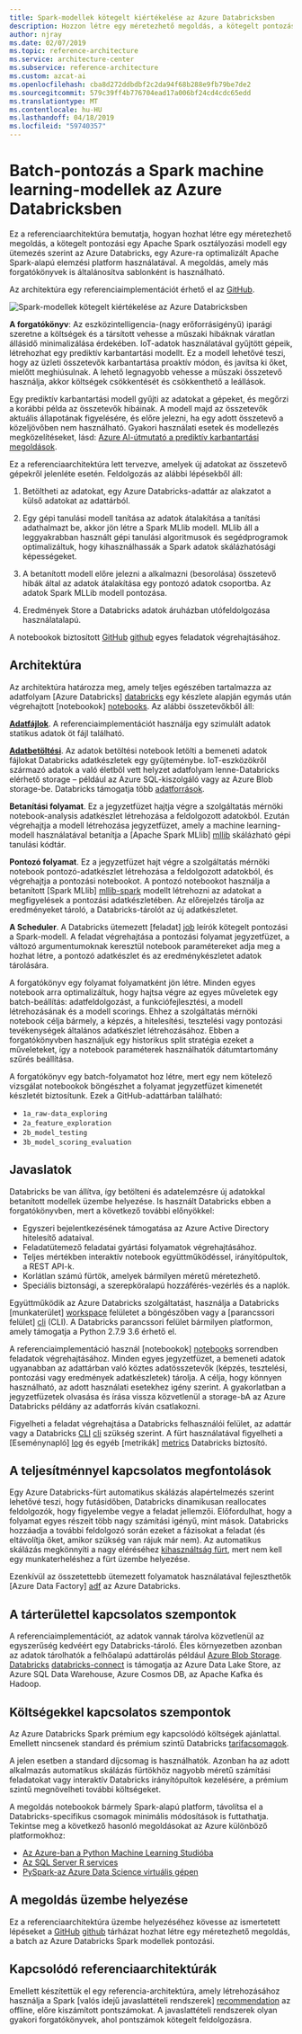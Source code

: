 ```yaml
---
title: Spark-modellek kötegelt kiértékelése az Azure Databricksben
description: Hozzon létre egy méretezhető megoldás, a kötegelt pontozási egy Apache Spark osztályozási modell egy ütemezés szerint az Azure Databricks használatával.
author: njray
ms.date: 02/07/2019
ms.topic: reference-architecture
ms.service: architecture-center
ms.subservice: reference-architecture
ms.custom: azcat-ai
ms.openlocfilehash: cba8d272ddbdbf2c2da94f68b288e9fb79be7de2
ms.sourcegitcommit: 579c39ff4b776704ead17a006bf24cd4cdc65edd
ms.translationtype: MT
ms.contentlocale: hu-HU
ms.lasthandoff: 04/18/2019
ms.locfileid: "59740357"
---
```

# <a name="batch-scoring-of-spark-machine-learning-models-on-azure-databricks"></a>Batch-pontozás a Spark machine learning-modellek az Azure Databricksben

Ez a referenciaarchitektúra bemutatja, hogyan hozhat létre egy méretezhető megoldás, a kötegelt pontozási egy Apache Spark osztályozási modell egy ütemezés szerint az Azure Databricks, egy Azure-ra optimalizált Apache Spark-alapú elemzési platform használatával. A megoldás, amely más forgatókönyvek is általánosítva sablonként is használható.

Az architektúra egy referenciaimplementációt érhető el az [GitHub][github].

![Spark-modellek kötegelt kiértékelése az Azure Databricksben](./_images/batch-scoring-spark.png)

**A forgatókönyv**: Az eszközintelligencia-(nagy erőforrásigényű) iparági szeretne a költségek és a társított vehesse a műszaki hibáknak váratlan állásidő minimalizálása érdekében. IoT-adatok használatával gyűjtött gépeik, létrehozhat egy prediktív karbantartási modellt. Ez a modell lehetővé teszi, hogy az üzleti összetevők karbantartása proaktív módon, és javítsa ki őket, mielőtt meghiúsulnak. A lehető legnagyobb vehesse a műszaki összetevő használja, akkor költségek csökkentését és csökkenthető a leállások.

Egy prediktív karbantartási modell gyűjti az adatokat a gépeket, és megőrzi a korábbi példa az összetevők hibáinak. A modell majd az összetevők aktuális állapotának figyelésére, és előre jelezni, ha egy adott összetevő a közeljövőben nem használható. Gyakori használati esetek és modellezés megközelítéseket, lásd: [Azure AI-útmutató a prediktív karbantartási megoldások][ai-guide].

Ez a referenciaarchitektúra lett tervezve, amelyek új adatokat az összetevő gépekről jelenléte esetén. Feldolgozás az alábbi lépésekből áll:

1. Betöltheti az adatokat, egy Azure Databricks-adattár az alakzatot a külső adatokat az adattárból.

2. Egy gépi tanulási modell tanítása az adatok átalakítása a tanítási adathalmazt be, akkor jön létre a Spark MLlib modell. MLlib áll a leggyakrabban használt gépi tanulási algoritmusok és segédprogramok optimalizáltuk, hogy kihasználhassák a Spark adatok skálázhatósági képességeket.

3. A betanított modell előre jelezni a alkalmazni (besorolása) összetevő hibák által az adatok átalakítása egy pontozó adatok csoportba. Az adatok Spark MLLib modell pontozása.

4. Eredmények Store a Databricks adatok áruházban utófeldolgozása használatalapú.

A notebookok biztosított [GitHub] [ github] egyes feladatok végrehajtásához.

## <a name="architecture"></a>Architektúra

Az architektúra határozza meg, amely teljes egészében tartalmazza az adatfolyam [Azure Databricks] [ databricks] egy készlete alapján egymás után végrehajtott [notebookok] [ notebooks]. Az alábbi összetevőkből áll:

**[Adatfájlok][github]**. A referenciaimplementációt használja egy szimulált adatok statikus adatok öt fájl található.

**[Adatbetöltési][notebooks]**. Az adatok betöltési notebook letölti a bemeneti adatok fájlokat Databricks adatkészletek egy gyűjteménybe. IoT-eszközökről származó adatok a való életből vett helyzet adatfolyam lenne-Databricks elérhető storage – például az Azure SQL-kiszolgáló vagy az Azure Blob storage-be. Databricks támogatja több [adatforrások][data-sources].

**Betanítási folyamat**. Ez a jegyzetfüzet hajtja végre a szolgáltatás mérnöki notebook-analysis adatkészlet létrehozása a feldolgozott adatokból. Ezután végrehajtja a modell létrehozása jegyzetfüzet, amely a machine learning-modell használatával betanítja a [Apache Spark MLlib] [ mllib] skálázható gépi tanulási kódtár.

**Pontozó folyamat**. Ez a jegyzetfüzet hajt végre a szolgáltatás mérnöki notebook pontozó-adatkészlet létrehozása a feldolgozott adatokból, és végrehajtja a pontozási notebookot. A pontozó notebookot használja a betanított [Spark MLlib] [ mllib-spark] modellt létrehozni az adatokat a megfigyelések a pontozási adatkészletében. Az előrejelzés tárolja az eredményeket tároló, a Databricks-tárolót az új adatkészletet.

**A Scheduler**. A Databricks ütemezett [feladat] [ job] leírók kötegelt pontozási a Spark-modell. A feladat végrehajtása a pontozási folyamat jegyzetfüzet, a változó argumentumoknak keresztül notebook paramétereket adja meg a hozhat létre, a pontozó adatkészlet és az eredménykészletet adatok tárolására.

A forgatókönyv egy folyamat folyamatként jön létre. Minden egyes notebook arra optimalizáltuk, hogy hajtsa végre az egyes műveletek egy batch-beállítás: adatfeldolgozást, a funkciófejlesztési, a modell létrehozásának és a modell scorings. Ehhez a szolgáltatás mérnöki notebook célja bármely, a képzés, a hitelesítési, tesztelési vagy pontozási tevékenységek általános adatkészlet létrehozásához. Ebben a forgatókönyvben használjuk egy historikus split stratégia ezeket a műveleteket, így a notebook paraméterek használhatók dátumtartomány szűrés beállítása.

A forgatókönyv egy batch-folyamatot hoz létre, mert egy nem kötelező vizsgálat notebookok böngészhet a folyamat jegyzetfüzet kimenetét készletét biztosítunk. Ezek a GitHub-adattárban található:

- `1a_raw-data_exploring`
- `2a_feature_exploration`
- `2b_model_testing`
- `3b_model_scoring_evaluation`

## <a name="recommendations"></a>Javaslatok

Databricks be van állítva, így betölteni és adatelemzésre új adatokkal betanított modellek üzembe helyezése. Is használt Databricks ebben a forgatókönyvben, mert a következő további előnyökkel:

- Egyszeri bejelentkezésének támogatása az Azure Active Directory hitelesítő adataival.
- Feladatütemező feladatai gyártási folyamatok végrehajtásához.
- Teljes mértékben interaktív notebook együttműködéssel, irányítópultok, a REST API-k.
- Korlátlan számú fürtök, amelyek bármilyen méretű méretezhető.
- Speciális biztonsági, a szerepköralapú hozzáférés-vezérlés és a naplók.

Együttműködik az Azure Databricks szolgáltatást, használja a Databricks [munkaterület] [ workspace] felületet a böngészőben vagy a [parancssori felület] [ cli] (CLI). A Databricks parancssori felület bármilyen platformon, amely támogatja a Python 2.7.9 3.6 érhető el.

A referenciaimplementáció használ [notebookok] [ notebooks] sorrendben feladatok végrehajtásához. Minden egyes jegyzetfüzet, a bemeneti adatok ugyanabban az adattárban való köztes adatösszetevők (képzés, tesztelési, pontozási vagy eredmények adatkészletek) tárolja. A célja, hogy könnyen használható, az adott használati esetekhez igény szerint. A gyakorlatban a jegyzetfüzetek olvasása és írása vissza közvetlenül a storage-bA az Azure Databricks példány az adatforrás kíván csatlakozni.

Figyelheti a feladat végrehajtása a Databricks felhasználói felület, az adattár vagy a Databricks [CLI] [ cli] szükség szerint. A fürt használatával figyelheti a [Eseménynapló] [ log] és egyéb [metrikák] [ metrics] Databricks biztosító.

## <a name="performance-considerations"></a>A teljesítménnyel kapcsolatos megfontolások

Egy Azure Databricks-fürt automatikus skálázás alapértelmezés szerint lehetővé teszi, hogy futásidőben, Databricks dinamikusan reallocates feldolgozók, hogy figyelembe vegye a feladat jellemzői. Előfordulhat, hogy a folyamat egyes részeit több nagy számítási igényű, mint mások. Databricks hozzáadja a további feldolgozó során ezeket a fázisokat a feladat (és eltávolítja őket, amikor szükség van rájuk már nem). Az automatikus skálázás megkönnyíti a nagy eléréséhez [kihasználtság fürt][cluster], mert nem kell egy munkaterheléshez a fürt üzembe helyezése.

Ezenkívül az összetettebb ütemezett folyamatok használatával fejleszthetők [Azure Data Factory] [ adf] az Azure Databricks.

## <a name="storage-considerations"></a>A tárterülettel kapcsolatos szempontok

A referenciaimplementációt, az adatok vannak tárolva közvetlenül az egyszerűség kedvéért egy Databricks-tároló. Éles környezetben azonban az adatok tárolhatók a felhőalapú adattárolás például [Azure Blob Storage][blob]. [Databricks] [ databricks-connect] is támogatja az Azure Data Lake Store, az Azure SQL Data Warehouse, Azure Cosmos DB, az Apache Kafka és Hadoop.

## <a name="cost-considerations"></a>Költségekkel kapcsolatos szempontok

Az Azure Databricks Spark prémium egy kapcsolódó költségek ajánlattal. Emellett nincsenek standard és prémium szintű Databricks [tarifacsomagok][pricing].

A jelen esetben a standard díjcsomag is használhatók. Azonban ha az adott alkalmazás automatikus skálázás fürtökhöz nagyobb méretű számítási feladatokat vagy interaktív Databricks irányítópultok kezelésére, a prémium szintű megnövelheti további költségeket.

A megoldás notebookok bármely Spark-alapú platform, távolítsa el a Databricks-specifikus csomagok minimális módosítások is futtathatja. Tekintse meg a következő hasonló megoldásokat az Azure különböző platformokhoz:

- [Az Azure-ban a Python Machine Learning Studióba][python-aml]
- [Az SQL Server R services][sql-r]
- [PySpark-az Azure Data Science virtuális gépen][py-dvsm]

## <a name="deploy-the-solution"></a>A megoldás üzembe helyezése

Ez a referenciaarchitektúra üzembe helyezéséhez kövesse az ismertetett lépéseket a [GitHub] [ github] tárházat hozhat létre egy méretezhető megoldás, a batch az Azure Databricks Spark modellek pontozási.

## <a name="related-architectures"></a>Kapcsolódó referenciaarchitektúrák

Emellett készítettük el egy referencia-architektúra, amely létrehozásához használja a Spark [valós idejű javaslattételi rendszerek] [ recommendation] az offline, előre kiszámított pontszámokat. A javaslattételi rendszerek olyan gyakori forgatókönyvek, ahol pontszámok kötegelt feldolgozásra.

[adf]: https://azure.microsoft.com/blog/operationalize-azure-databricks-notebooks-using-data-factory/
[ai-guide]: /azure/machine-learning/team-data-science-process/cortana-analytics-playbook-predictive-maintenance
[blob]: https://docs.databricks.com/spark/latest/data-sources/azure/azure-storage.html
[cli]: https://docs.databricks.com/user-guide/dev-tools/databricks-cli.html
[cluster]: https://docs.azuredatabricks.net/user-guide/clusters/sizing.html
[databricks]: /azure/azure-databricks/
[databricks-connect]: /azure/azure-databricks/databricks-connect-to-data-sources
[data-sources]: https://docs.databricks.com/spark/latest/data-sources/index.html
[github]: https://github.com/Azure/BatchSparkScoringPredictiveMaintenance
[job]: https://docs.databricks.com/user-guide/jobs.html
[log]: https://docs.databricks.com/user-guide/clusters/event-log.html
[metrics]: https://docs.databricks.com/user-guide/clusters/metrics.html
[mllib]: https://docs.databricks.com/spark/latest/mllib/index.html
[mllib-spark]: https://docs.databricks.com/spark/latest/mllib/index.html#apache-spark-mllib
[notebooks]: https://docs.databricks.com/user-guide/notebooks/index.html
[pricing]: https://azure.microsoft.com/en-us/pricing/details/databricks/
[python-aml]: https://gallery.azure.ai/Notebook/Predictive-Maintenance-Modelling-Guide-Python-Notebook-1
[py-dvsm]: https://gallery.azure.ai/Tutorial/Predictive-Maintenance-using-PySpark
[recommendation]: /azure/architecture/reference-architectures/ai/real-time-recommendation
[sql-r]: https://gallery.azure.ai/Tutorial/Predictive-Maintenance-Modeling-Guide-using-SQL-R-Services-1
[workspace]: https://docs.databricks.com/user-guide/workspace.html
